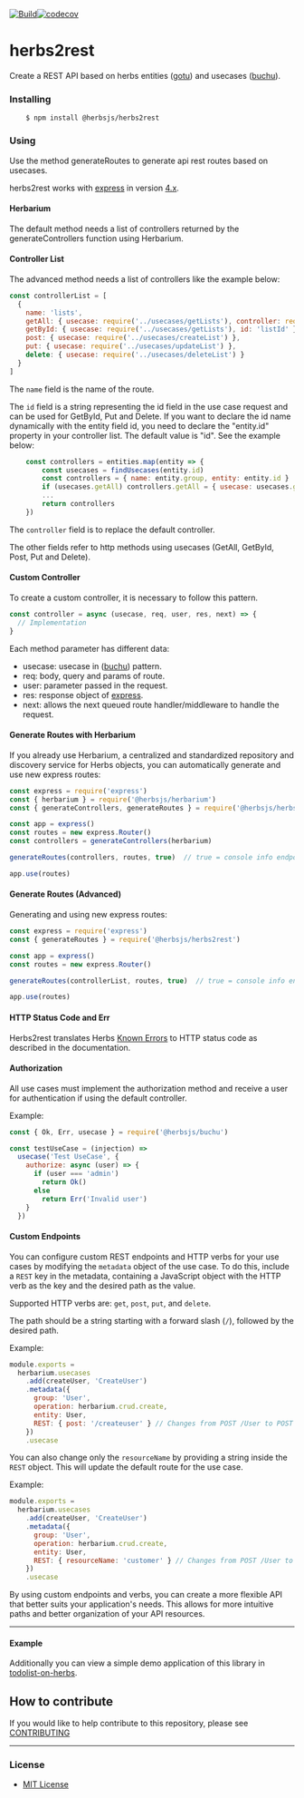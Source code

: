 [![Build](https://github.com/herbsjs/herbs2rest/actions/workflows/cd.yml/badge.svg?branch=main)](https://github.com/herbsjs/herbs2rest/actions/workflows/cd.yml)[![codecov](https://codecov.io/gh/herbsjs/herbs2rest/branch/main/graph/badge.svg)](https://codecov.io/gh/herbsjs/herbs2rest)

# herbs2rest
Create a REST API based on herbs entities ([gotu](https://github.com/herbsjs/gotu)) and usecases ([buchu](https://github.com/herbsjs/buchu)).


### Installing
```
    $ npm install @herbsjs/herbs2rest
```

### Using

Use the method generateRoutes to generate api rest routes based on usecases.

herbs2rest works with [express](https://expressjs.com/) in version [4.x](https://expressjs.com/en/4x/api.html).

#### Herbarium

The default method needs a list of controllers returned by the generateControllers function using Herbarium.

#### Controller List

The advanced method needs a list of controllers like the example below:

```javascript
const controllerList = [
  {
    name: 'lists',
    getAll: { usecase: require('../usecases/getLists'), controller: require('../controller') },
    getById: { usecase: require('../usecases/getLists'), id: 'listId' },
    post: { usecase: require('../usecases/createList') },
    put: { usecase: require('../usecases/updateList') },
    delete: { usecase: require('../usecases/deleteList') }
  }
]
```

The `name` field is the name of the route.

The `id` field is a string representing the id field in the use case request and can be used for GetById, Put and Delete. If you want to declare the id name dynamically with the entity field id, you need to declare the "entity.id" property in your controller list. The default value is "id". See the example below:

```javascript
    const controllers = entities.map(entity => {
        const usecases = findUsecases(entity.id)
        const controllers = { name: entity.group, entity: entity.id }
        if (usecases.getAll) controllers.getAll = { usecase: usecases.getAll }
        ...
        return controllers
    })
```

The `controller` field is to replace the default controller.

The other fields refer to http methods using usecases (GetAll, GetById, Post, Put and Delete).

#### Custom Controller

To create a custom controller, it is necessary to follow this pattern.

```javascript
const controller = async (usecase, req, user, res, next) => {
  // Implementation
}
```

Each method parameter has different data:

- usecase: usecase in ([buchu](https://github.com/herbsjs/buchu)) pattern.
- req: body, query and params of route.
- user: parameter passed in the request.
- res: response object of [express](https://expressjs.com/).
- next: allows the next queued route handler/middleware to handle the request.

#### Generate Routes with Herbarium

If you already use Herbarium, a centralized and standardized repository and discovery service for Herbs objects, you can automatically generate and use new express routes:

```javascript
const express = require('express')
const { herbarium } = require('@herbsjs/herbarium')
const { generateControllers, generateRoutes } = require('@herbsjs/herbs2rest')

const app = express()
const routes = new express.Router()
const controllers = generateControllers(herbarium)

generateRoutes(controllers, routes, true)  // true = console info endpoints

app.use(routes)
```

#### Generate Routes (Advanced)

Generating and using new express routes:

```javascript
const express = require('express')
const { generateRoutes } = require('@herbsjs/herbs2rest')

const app = express()
const routes = new express.Router()

generateRoutes(controllerList, routes, true)  // true = console info endpoints

app.use(routes)
```

#### HTTP Status Code and Err

Herbs2rest translates Herbs [Known Errors​](https://herbsjs.org/docs/usecase/result#known-errors) to HTTP status code as described in the documentation.

#### Authorization

All use cases must implement the authorization method and receive a user for authentication if using the default controller.

Example:

```javascript
const { Ok, Err, usecase } = require('@herbsjs/buchu')

const testUseCase = (injection) =>
  usecase('Test UseCase', {
    authorize: async (user) => {
      if (user === 'admin')
        return Ok()
      else
        return Err('Invalid user')
    }
  })
```


#### Custom Endpoints

You can configure custom REST endpoints and HTTP verbs for your use cases by modifying the `metadata` object of the use case. To do this, include a `REST` key in the metadata, containing a JavaScript object with the HTTP verb as the key and the desired path as the value.

Supported HTTP verbs are: `get`, `post`, `put`, and `delete`.

The path should be a string starting with a forward slash (`/`), followed by the desired path.

Example:

```javascript
module.exports = 
  herbarium.usecases
    .add(createUser, 'CreateUser')
    .metadata({
      group: 'User',
      operation: herbarium.crud.create,
      entity: User,
      REST: { post: '/createuser' } // Changes from POST /User to POST /createuser
    }) 
    .usecase
```

You can also change only the `resourceName` by providing a string inside the `REST` object. This will update the default route for the use case.

Example:

```javascript
module.exports = 
  herbarium.usecases
    .add(createUser, 'CreateUser')
    .metadata({
      group: 'User',
      operation: herbarium.crud.create,
      entity: User,
      REST: { resourceName: 'customer' } // Changes from POST /User to POST /customer
    })
    .usecase
```

By using custom endpoints and verbs, you can create a more flexible API that better suits your application's needs. This allows for more intuitive paths and better organization of your API resources.

---

#### Example

Additionally you can view a simple demo application of this library in [todolist-on-herbs](https://github.com/herbsjs/todolist-on-herbs).

## How to contribute

If you would like to help contribute to this repository, please see [CONTRIBUTING](https://github.com/herbsjs/herbs2rest/blob/master/.github/CONTRIBUTING.md)

---

### License

- [MIT License](https://github.com/herbsjs/herbs2rest/blob/master/LICENSE)

